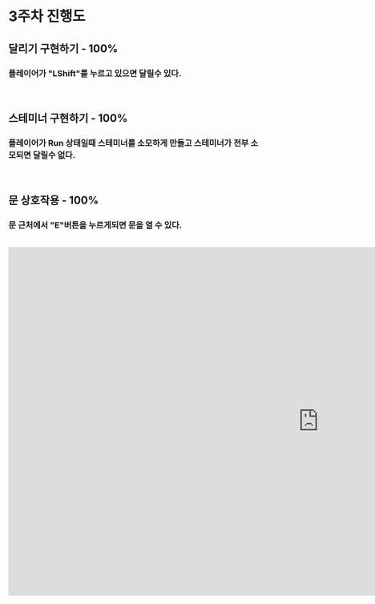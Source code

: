 
# 3주차 진행도

## 달리기 구현하기 - 100%
### 플레이어가 "LShift"를 누르고 있으면 달릴수 있다.

<br>

## 스테미너 구현하기 - 100%
### 플레이어가 Run 상태일때 스테미너를 소모하게 만들고 스테미너가 전부 소모되면 달릴수 없다.

<br>

## 문 상호작용 - 100%
### 문 근처에서 "E"버튼을 누르게되면 문을 열 수 있다.

<br>

<iframe width="1237" height="696" src="https://www.youtube.com/embed/2hfR-6FLivM" frameborder="0" allow="accelerometer; autoplay; clipboard-write; encrypted-media; gyroscope; picture-in-picture" allowfullscreen></iframe>
